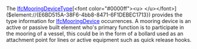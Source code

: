 The [<font color="#0000ff"><u>IfcMooringDeviceType</u></font>]($element://{B09C5B5F-9AC4-4620-8F66-3DAC7AC707EA})[<font color="#0000ff"><u> </u></font>]($element://{E6BD515A-38F6-4bb8-8471-6F1DEBEC1713})  provides the type information for [<font color="#0000ff"><u>IfcMooringDevice</u></font>]($element://{E6BD515A-38F6-4bb8-8471-6F1DEBEC1713})  occurrences.
A mooring device is an active or passive built element who's primary function is to participate in the mooring of a vessel, this could be in the form of a bollard used as an attachment point for lines or active equipment such as quick release hooks.
